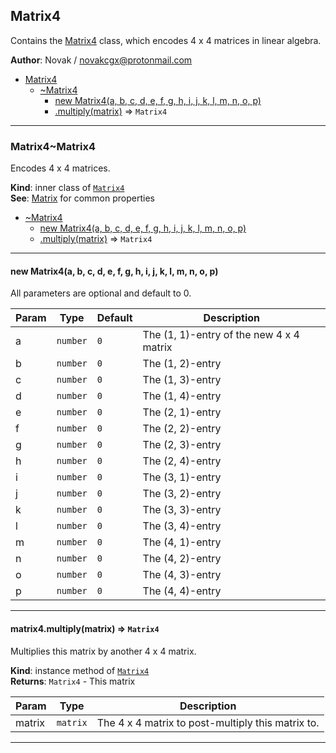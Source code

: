 <a name="module_Matrix4"></a>

## Matrix4
Contains the [Matrix4](./Matrix#module_Matrix4..Matrix4) class, which encodes 4 x 4
matrices in linear algebra.

**Author**: Novak / <novakcgx@protonmail.com>  

* [Matrix4](./Matrix#module_Matrix4)
    * [~Matrix4](./Matrix#module_Matrix4..Matrix4)
        * [new Matrix4(a, b, c, d, e, f, g, h, i, j, k, l, m, n, o, p)](#new_module_Matrix4..Matrix4_new)
        * [.multiply(matrix)](./Matrix#module_Matrix4..Matrix4+multiply) ⇒ <code>Matrix4</code>


* * *

<a name="module_Matrix4..Matrix4"></a>

### Matrix4~Matrix4
Encodes 4 x 4 matrices.

**Kind**: inner class of [<code>Matrix4</code>](./Matrix#module_Matrix4)  
**See**: [Matrix](./Matrix#module_Matrix..Matrix) for common properties  

* [~Matrix4](./Matrix#module_Matrix4..Matrix4)
    * [new Matrix4(a, b, c, d, e, f, g, h, i, j, k, l, m, n, o, p)](#new_module_Matrix4..Matrix4_new)
    * [.multiply(matrix)](./Matrix#module_Matrix4..Matrix4+multiply) ⇒ <code>Matrix4</code>


* * *

<a name="new_module_Matrix4..Matrix4_new"></a>

#### new Matrix4(a, b, c, d, e, f, g, h, i, j, k, l, m, n, o, p)
All parameters are optional and default to 0.


| Param | Type | Default | Description |
| --- | --- | --- | --- |
| a | <code>number</code> | <code>0</code> | The (1, 1)-entry of the new 4 x 4 matrix |
| b | <code>number</code> | <code>0</code> | The (1, 2)-entry |
| c | <code>number</code> | <code>0</code> | The (1, 3)-entry |
| d | <code>number</code> | <code>0</code> | The (1, 4)-entry |
| e | <code>number</code> | <code>0</code> | The (2, 1)-entry |
| f | <code>number</code> | <code>0</code> | The (2, 2)-entry |
| g | <code>number</code> | <code>0</code> | The (2, 3)-entry |
| h | <code>number</code> | <code>0</code> | The (2, 4)-entry |
| i | <code>number</code> | <code>0</code> | The (3, 1)-entry |
| j | <code>number</code> | <code>0</code> | The (3, 2)-entry |
| k | <code>number</code> | <code>0</code> | The (3, 3)-entry |
| l | <code>number</code> | <code>0</code> | The (3, 4)-entry |
| m | <code>number</code> | <code>0</code> | The (4, 1)-entry |
| n | <code>number</code> | <code>0</code> | The (4, 2)-entry |
| o | <code>number</code> | <code>0</code> | The (4, 3)-entry |
| p | <code>number</code> | <code>0</code> | The (4, 4)-entry |


* * *

<a name="module_Matrix4..Matrix4+multiply"></a>

#### matrix4.multiply(matrix) ⇒ <code>Matrix4</code>
Multiplies this matrix by another 4 x 4 matrix.

**Kind**: instance method of [<code>Matrix4</code>](./Matrix#module_Matrix4..Matrix4)  
**Returns**: <code>Matrix4</code> - This matrix  

| Param | Type | Description |
| --- | --- | --- |
| matrix | <code>matrix</code> | The 4 x 4 matrix to post-multiply this matrix to. |


* * *


